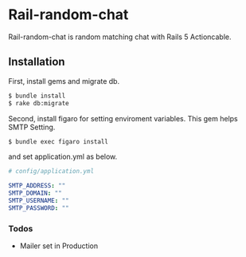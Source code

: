 # Rail-random-chat
Rail-random-chat is random matching chat with Rails 5 Actioncable.

## Installation

First, install gems and migrate db.

```sh
$ bundle install
$ rake db:migrate
```

Second, install figaro for setting enviroment variables. This gem helps SMTP Setting.

```bash
$ bundle exec figaro install
```

and set application.yml as below.

```yaml
# config/application.yml

SMTP_ADDRESS: ""
SMTP_DOMAIN: ""
SMTP_USERNAME: ""
SMTP_PASSWORD: ""
```

### Todos

 - Mailer set in Production
